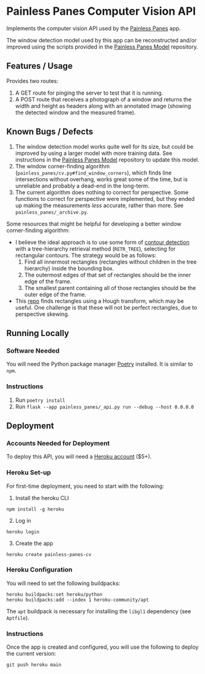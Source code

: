 # Painless Panes Computer Vision API

Implements the computer vision API used by the [Painless
Panes](https://github.com/avcopan/painless-panes) app.

The window detection model used by this app can be reconstructed and/or improved using
the scripts provided in the [Painless Panes
Model](https://github.com/avcopan/painless-panes-model) repository.

## Features / Usage

Provides two routes:

1. A GET route for pinging the server to test that it is running.
2. A POST route that receives a photograph of a window and returns the width and height
as headers along with an annotated image (showing the detected window and the measured
frame).

## Known Bugs / Defects

1. The window detection model works quite well for its size, but could be improved by
using a larger model with more training data. See instructions in the [Painless Panes
Model](https://github.com/avcopan/painless-panes-model) repository to update this model.
2. The window corner-finding algorithm (`painless_panes/cv.py#find_window_corners`),
which finds line intersections without overhang, works great some of the time, but is unreliable and probably a dead-end in the long-term.
3. The current algorithm does nothing to correct for perspective. Some functions to
correct for perspective were implemented, but they ended up making the measurements
*less* accurate, rather than more. See `painless_panes/_archive.py`.

Some resources that might be helpful for developing a better window corner-finding algorithm:

 - I believe the ideal approach is to use some form of [contour
 detection](https://learnopencv.com/contour-detection-using-opencv-python-c/) with a
 tree-hierarchy retrieval method (`RETR_TREE`), selecting for rectangular contours.
 The strategy would be as follows:
     1. Find all innermost rectangles (rectangles without children in the tree
     hierarchy) inside the bounding box.
     2. The outermost edges of that set of rectangles should be the inner edge of the frame.
     3. The smallest parent containing all of those rectangles should be the outer edge of the frame.
 - This
 [repo](https://github.com/AlaaAnani/Hough-Rectangle-and-Circle-Detection/tree/main) finds rectangles using a Hough transform, which may be useful. One challenge is that these will not be perfect rectangles, due to perspective skewing.

## Running Locally

### Software Needed

You will need the Python package manager [Poetry](https://python-poetry.org/) installed.
It is similar to `npm`.

### Instructions

1. Run `poetry install`
2. Run `flask --app painless_panes/_api.py run --debug --host 0.0.0.0`

## Deployment

### Accounts Needed for Deployment

To deploy this API, you will need a [Heroku account](https://www.heroku.com/pricing) ($5+).

### Heroku Set-up

For first-time deployment, you need to start with the following:
1. Install the heroku CLI
```
npm install -g heroku
```
2. Log in
```
heroku login
```
3. Create the app
```
heroku create painless-panes-cv
```

### Heroku Configuration

You will need to set the following buildpacks:
```
heroku buildpacks:set heroku/python
heroku buildpacks:add --index 1 heroku-community/apt
```

The `apt` buildpack is necessary for installing the `libgl1` dependency (see `Aptfile`).


### Instructions

Once the app is created and configured, you will use the following to deploy the current version:
```
git push heroku main
```

